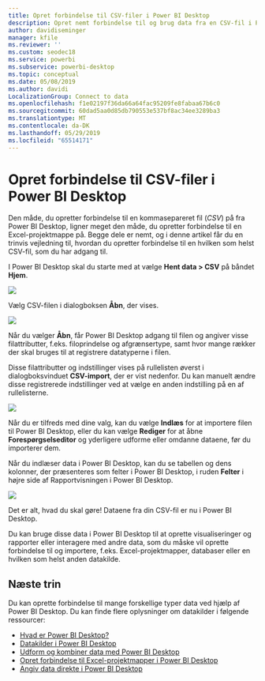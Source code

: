 ```yaml
---
title: Opret forbindelse til CSV-filer i Power BI Desktop
description: Opret nemt forbindelse til og brug data fra en CSV-fil i Power BI Desktop
author: davidiseminger
manager: kfile
ms.reviewer: ''
ms.custom: seodec18
ms.service: powerbi
ms.subservice: powerbi-desktop
ms.topic: conceptual
ms.date: 05/08/2019
ms.author: davidi
LocalizationGroup: Connect to data
ms.openlocfilehash: f1e02197f36da66a64fac95209fe8fabaa67b6c0
ms.sourcegitcommit: 60dad5aa0d85db790553e537bf8ac34ee3289ba3
ms.translationtype: MT
ms.contentlocale: da-DK
ms.lasthandoff: 05/29/2019
ms.locfileid: "65514171"
---
```

# <a name="connect-to-csv-files-in-power-bi-desktop"></a>Opret forbindelse til CSV-filer i Power BI Desktop
Den måde, du opretter forbindelse til en kommasepareret fil (*CSV*) på fra Power BI Desktop, ligner meget den måde, du opretter forbindelse til en Excel-projektmappe på. Begge dele er nemt, og i denne artikel får du en trinvis vejledning til, hvordan du opretter forbindelse til en hvilken som helst CSV-fil, som du har adgang til.

I Power BI Desktop skal du starte med at vælge **Hent data > CSV** på båndet **Hjem**.

![](media/desktop-connect-csv/connect-to-csv_1.png)

Vælg CSV-filen i dialogboksen **Åbn**, der vises.

![](media/desktop-connect-csv/connect-to-csv_2.png)

Når du vælger **Åbn**, får Power BI Desktop adgang til filen og angiver visse filattributter, f.eks. filoprindelse og afgrænsertype, samt hvor mange rækker der skal bruges til at registrere datatyperne i filen.

Disse filattributter og indstillinger vises på rullelisten øverst i dialogboksvinduet **CSV-import**, der er vist nedenfor. Du kan manuelt ændre disse registrerede indstillinger ved at vælge en anden indstilling på en af rullelisterne.

![](media/desktop-connect-csv/connect-to-csv_3.png)

Når du er tilfreds med dine valg, kan du vælge **Indlæs** for at importere filen til Power BI Desktop, eller du kan vælge **Rediger** for at åbne **Forespørgselseditor** og yderligere udforme eller omdanne dataene, før du importerer dem.

Når du indlæser data i Power BI Desktop, kan du se tabellen og dens kolonner, der præsenteres som felter i Power BI Desktop, i ruden **Felter** i højre side af Rapportvisningen i Power BI Desktop.

![](media/desktop-connect-csv/connect-to-csv_4.png)

Det er alt, hvad du skal gøre! Dataene fra din CSV-fil er nu i Power BI Desktop.

Du kan bruge disse data i Power BI Desktop til at oprette visualiseringer og rapporter eller interagere med andre data, som du måske vil oprette forbindelse til og importere, f.eks. Excel-projektmapper, databaser eller en hvilken som helst anden datakilde.

## <a name="next-steps"></a>Næste trin
Du kan oprette forbindelse til mange forskellige typer data ved hjælp af Power BI Desktop. Du kan finde flere oplysninger om datakilder i følgende ressourcer:

* [Hvad er Power BI Desktop?](desktop-what-is-desktop.md)
* [Datakilder i Power BI Desktop](desktop-data-sources.md)
* [Udform og kombiner data med Power BI Desktop](desktop-shape-and-combine-data.md)
* [Opret forbindelse til Excel-projektmapper i Power BI Desktop](desktop-connect-excel.md)   
* [Angiv data direkte i Power BI Desktop](desktop-enter-data-directly-into-desktop.md)   

